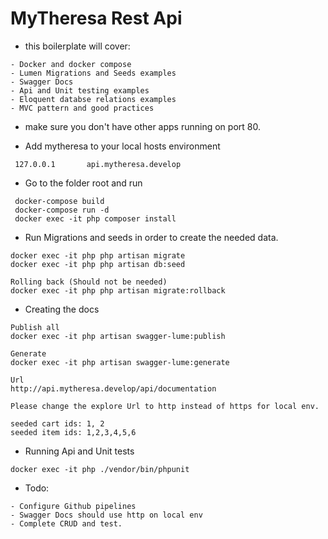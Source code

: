 # MyTheresa Rest Api

* this boilerplate will cover:

```$bash
- Docker and docker compose 
- Lumen Migrations and Seeds examples
- Swagger Docs
- Api and Unit testing examples
- Eloquent databse relations examples
- MVC pattern and good practices
```

* make sure you don't have other apps running on port 80.

* Add mytheresa to your local hosts environment 
```$bash
 127.0.0.1       api.mytheresa.develop
```

* Go to the folder root and run
```$bash
 docker-compose build
 docker-compose run -d
 docker exec -it php composer install
```

* Run Migrations and seeds in order to create the needed data.
```$bash
docker exec -it php php artisan migrate
docker exec -it php php artisan db:seed

Rolling back (Should not be needed)
docker exec -it php php artisan migrate:rollback
```

* Creating the docs
```$bash
Publish all
docker exec -it php artisan swagger-lume:publish

Generate
docker exec -it php artisan swagger-lume:generate

Url
http://api.mytheresa.develop/api/documentation

Please change the explore Url to http instead of https for local env.

seeded cart ids: 1, 2
seeded item ids: 1,2,3,4,5,6
```

* Running Api and Unit tests
```$bash
docker exec -it php ./vendor/bin/phpunit
```

* Todo:
```$bash
- Configure Github pipelines
- Swagger Docs should use http on local env
- Complete CRUD and test.
```
